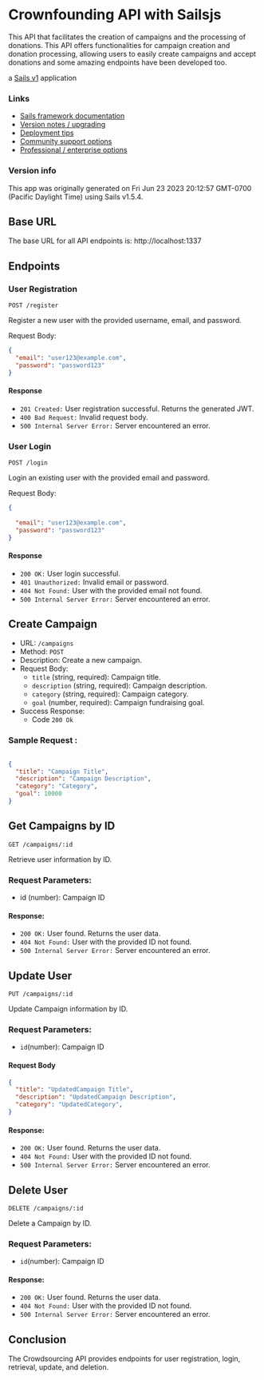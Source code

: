# Crownfounding API with Sailsjs

This API that facilitates the creation of campaigns and the processing of donations. This API offers functionalities for campaign creation and donation processing, allowing users to easily create campaigns and accept donations and some amazing endpoints have been developed too.


a [Sails v1](https://sailsjs.com) application


### Links

+ [Sails framework documentation](https://sailsjs.com/get-started)
+ [Version notes / upgrading](https://sailsjs.com/documentation/upgrading)
+ [Deployment tips](https://sailsjs.com/documentation/concepts/deployment)
+ [Community support options](https://sailsjs.com/support)
+ [Professional / enterprise options](https://sailsjs.com/enterprise)


### Version info

This app was originally generated on Fri Jun 23 2023 20:12:57 GMT-0700 (Pacific Daylight Time) using Sails v1.5.4.

<!-- Internally, Sails used [`sails-generate@2.0.8`](https://github.com/balderdashy/sails-generate/tree/v2.0.8/lib/core-generators/new). -->



<!--
Note:  Generators are usually run using the globally-installed `sails` CLI (command-line interface).  This CLI version is _environment-specific_ rather than app-specific, thus over time, as a project's dependencies are upgraded or the project is worked on by different developers on different computers using different versions of Node.js, the Sails dependency in its package.json file may differ from the globally-installed Sails CLI release it was originally generated with.  (Be sure to always check out the relevant [upgrading guides](https://sailsjs.com/upgrading) before upgrading the version of Sails used by your app.  If you're stuck, [get help here](https://sailsjs.com/support).)
-->

## Base URL

The base URL for all API endpoints is: http://localhost:1337


## Endpoints

### User Registration


```
POST /register
```

Register a new user with the provided username, email, and password.

Request Body:


```json
{
  "email": "user123@example.com",
  "password": "password123"
}

```

#### Response

* `201 Created:` User registration successful. Returns the generated JWT.
* `400 Bad Request:` Invalid request body.
* `500 Internal Server Error:` Server encountered an error.

### User Login

```
POST /login
```

Login an existing user with the provided email and password.

Request Body:

```json
{
  
  "email": "user123@example.com",
  "password": "password123"
}
```

#### Response

* `200 OK:` User login successful.
* `401 Unauthorized:` Invalid email or password.
* `404 Not Found:` User with the provided email not found.
* `500 Internal Server Error:` Server encountered an error.


## Create Campaign

* URL: `/campaigns`
* Method: `POST`
* Description: Create a new campaign.
* Request Body:
    * `title` (string, required): Campaign title.
    * `description` (string, required): Campaign description.
    * `category` (string, required): Campaign category.
    * `goal` (number, required): Campaign fundraising goal.
* Success Response:
    * Code `200 Ok` 
 
### Sample Request :


```json

{
  "title": "Campaign Title",
  "description": "Campaign Description",
  "category": "Category",
  "goal": 10000
}


```
## Get Campaigns by ID

```
GET /campaigns/:id
```

Retrieve user information by ID.

### Request Parameters:

* id (number): Campaign ID
  
#### Response: 


* `200 OK:` User found. Returns the user data.
* `404 Not Found:` User with the provided ID not found.
* `500 Internal Server Error:` Server encountered an error.

## Update User

```  
PUT /campaigns/:id
 ```

Update Campaign information by ID.

### Request Parameters:

* `id`(number): Campaign ID

#### Request Body

```json
{
  "title": "UpdatedCampaign Title",
  "description": "UpdatedCampaign Description",
  "category": "UpdatedCategory",
}
```

#### Response: 


* `200 OK:` User found. Returns the user data.
* `404 Not Found:` User with the provided ID not found.
* `500 Internal Server Error:` Server encountered an error.



## Delete User

```
DELETE /campaigns/:id
```

Delete a Campaign by ID.

### Request Parameters:

* `id`(number): Campaign ID

#### Response: 


* `200 OK:` User found. Returns the user data.
* `404 Not Found:` User with the provided ID not found.
* `500 Internal Server Error:` Server encountered an error.

## Conclusion

The Crowdsourcing API provides endpoints for user registration, login, retrieval, update, and deletion.